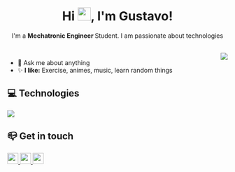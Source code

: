 <h1 align="center">Hi <img src="https://raw.githubusercontent.com/MartinHeinz/MartinHeinz/master/wave.gif" width="30px" height="30px">, I'm Gustavo!</h1>

<p align="center" >I'm a <b>Mechatronic Engineer </b> Student. I am passionate about technologies</p>
<br>

<img src="https://media3.giphy.com/media/BMu2SwuXflOlQP8jTC/giphy.gif?cid=ecf05e4763ddxqjp6a481cjg8p2fc86bdfho3plzhaa2wy3l&rid=giphy.gif&ct=g" align="right">

- 💬 Ask me about anything
- ✨ **I like:** Exercise, animes, music, learn random things

##  💻 Technologies
<img src = "https://skillicons.dev/icons?i=js,ts,nodejs,react,vite,jest,docker,express,redux,mysql,prisma,mongodb&perline=5">  

## 📪 Get in touch
<div>
	<a href="mailto:ryck302@gmail.com" alt="Gmail">
		<img src="https://img.shields.io/badge/-Gmail-FF0000?style=flat-square&labelColor=FF0000&logo=gmail&logoColor=white&link=ryck302@gmail.com" height="25" />
	</a>
	<a href="https://www.linkedin.com/in/carlos-henryck-dev/" alt="Linkedin">
		<img src="https://img.shields.io/badge/-Linkedin-0e76a8?style=flat-square&logo=Linkedin&logoColor=white&link=https://www.linkedin.com/in/carlos-henryck-dev/" height="25" />
	</a>
	<a href="https://discordapp.com/users/571075961877954624" alt="Instagram">
	  <img src="https://img.shields.io/badge/-discord-7289DA?style=flat-square&labelColor=7289da&logo=discord&logoColor=white&link=https://discordapp.com/users/551195055977660437" height="25" />
	</a>
	</div>
</div>
